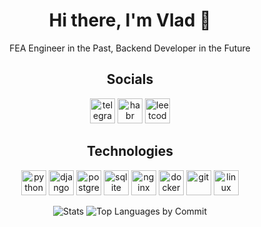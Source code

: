 <div align="center">
    <h1>Hi there, I'm Vlad 👋</h1>
	  <p>FEA Engineer in the Past, Backend Developer in the Future</p>
    <h2>Socials</h2>
    <p>	
    	  <a href="https://t.me/bvsvrvb" rel="noreferrer"><img
            src="https://raw.githubusercontent.com/gauravghongde/social-icons/9d939e1c5b7ea4a24ac39c3e4631970c0aa1b920/SVG/Color/Telegram.svg"
            alt="telegram" width="40" height="40" /></a>
        <a href="https://career.habr.com/bvsvrvb" rel="noreferrer"><img
            src="https://avatars.dzeninfra.ru/get-zen-logos/212539/pub_62447c6f72c5a877c92efdba_6244808a90bf0419a97f9525/xxh"
            alt="habr career" width="40" height="40" /></a>
        <a href="https://leetcode.com/bvsvrvb" rel="noreferrer"><img
            src="https://raw.githubusercontent.com/rahuldkjain/github-profile-readme-generator/master/src/images/icons/Social/leet-code.svg"
            alt="leetcode" width="40" height="40" /></a>
	  </p>
    <h2>Technologies</h2>
    <p>	
        <img src="https://cdn.jsdelivr.net/gh/devicons/devicon/icons/python/python-original.svg" 
            alt="python" width="40" height="40" />
      	<img src="https://cdn.jsdelivr.net/gh/devicons/devicon/icons/django/django-plain.svg" 
            alt="django" width="40" height="40" />
        <img src="https://cdn.jsdelivr.net/gh/devicons/devicon/icons/postgresql/postgresql-original.svg" 
            alt="postgresql" width="40" height="40" />
        <img src="https://cdn.jsdelivr.net/gh/devicons/devicon/icons/sqlite/sqlite-original.svg" 
            alt="sqlite" width="40" height="40" />
        <img src="https://cdn.jsdelivr.net/gh/devicons/devicon/icons/nginx/nginx-original.svg" 
            alt="nginx" width="40" height="40" />
      	<img src="https://cdn.jsdelivr.net/gh/devicons/devicon/icons/docker/docker-original.svg" 
            alt="docker" width="40" height="40" />
        <img src="https://cdn.jsdelivr.net/gh/devicons/devicon/icons/git/git-original.svg" 
            alt="git" width="40" height="40" />
        <img src="https://cdn.jsdelivr.net/gh/devicons/devicon/icons/linux/linux-original.svg" 
            alt="linux" width="40" height="40" />
	  </p>
</div>

<div align="center">
<!-- <img src="http://github-profile-summary-cards.vercel.app/api/cards/profile-details?username=bvsvrvb&theme=github_dark"
    	alt="Profile Details" style="max-width: 100%; height: auto;" /> -->
    <img src="http://github-profile-summary-cards.vercel.app/api/cards/stats?username=bvsvrvb&theme=github_dark"
        alt="Stats" style="max-width: 100%; height: auto;" />
    <img src="http://github-profile-summary-cards.vercel.app/api/cards/most-commit-language?username=bvsvrvb&theme=github_dark"
        alt="Top Languages by Commit" style="max-width: 100%; height: auto;" />
</div>
